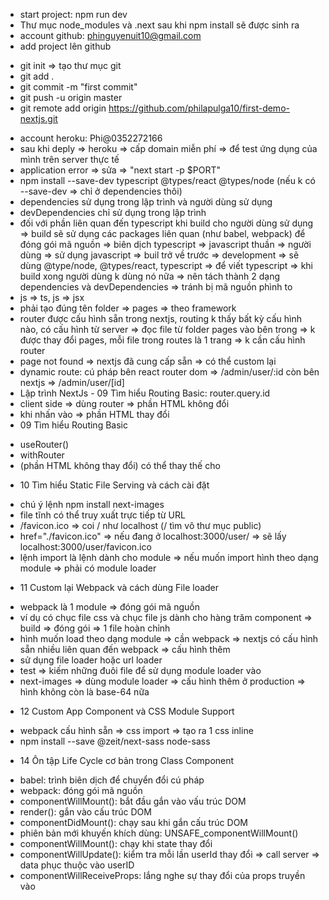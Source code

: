 - start project: npm run dev
- Thư mục node_modules và .next sau khi npm install sẽ được sinh ra
- account github: phinguyenuit10@gmail.com
- add project lên github
+ git init => tạo thư mục git
+ git add .
+ git commit -m "first commit"
+ git push -u origin master
+ git remote add origin https://github.com/philapulga10/first-demo-nextjs.git
- account heroku: Phi@0352272166
- sau khi deply => heroku => cấp domain miễn phí => để test ứng dụng của mình trên server thực tế
- application error => sửa => "next start -p $PORT"
- npm install --save-dev typescript @types/react @types/node (nếu k có --save-dev => chỉ ở dependencies thôi)
- dependencies sử dụng trong lập trình và người dùng sử dụng
- devDependencies chỉ sử dụng trong lập trình
- đối với phần liên quan đến typescript khi build cho người dùng sử dụng => build sẽ sử dụng các packages liên quan (như babel, webpack) để đóng gói mã nguồn => biên dịch typescript => javascript thuần => người dùng => sử dụng javascript => buil trở về trước => development => sẽ dùng @type/node, @types/react, typescript => để viết typescript => khi build xong người dùng k dùng nó nữa => nên tách thành 2 dạng dependencies và devDependencies => tránh bị mã nguồn phình to
- js => ts, js => jsx
- phải tạo đúng tên folder => pages => theo framework
- router được cấu hình sẵn trong nextjs, routing k thấy bất kỳ cấu hình nào, có cấu hình từ server => đọc file từ folder pages vào bên trong => k được thay đổi pages, mỗi file trong routes là 1 trang => k cần cấu hình router
- page not found => nextjs đã cung cấp sẵn => có thể custom lại
- dynamic route: cú pháp bên react router dom => /admin/user/:id còn bên nextjs => /admin/user/[id]
- Lập trình NextJs - 09 Tìm hiểu Routing Basic: router.query.id
- client side => dùng router => phần HTML không đổi
- khi nhấn vào <a></a> => phần HTML thay đổi
- 09 Tìm hiểu Routing Basic
+ useRouter()
+ withRouter
+ <Link href=""></Link> (phần HTML không thay đổi) có thể thay thế cho <a></a>
- 10 Tìm hiểu Static File Serving và cách cài đặt
+ chú ý lệnh npm install next-images
+ file tĩnh có thể truy xuất trực tiếp từ URL
+ /favicon.ico => coi / như localhost (/ tìm vô thư mục public)
+ href="./favicon.ico" => nếu đang ở localhost:3000/user/ => sẽ lấy localhost:3000/user/favicon.ico
+ lệnh import là lệnh dành cho module => nếu muốn import hình theo dạng module => phải có module loader
- 11 Custom lại Webpack và cách dùng File loader
+ webpack là 1 module => đóng gói mã nguồn
+ ví dụ có chục file css và chục file js dành cho hàng trăm component => build => đóng gói => 1 file hoàn chỉnh
+ hình muốn load theo dạng module => cần webpack => nextjs có cấu hình sẵn nhiều liên quan đến webpack => cấu hình thêm
+ sử dụng file loader hoặc url loader
+ test => kiếm những đuôi file để sử dụng module loader vào
+ next-images => dùng module loader => cấu hình thêm ở production => hình không còn là base-64 nữa
- 12 Custom App Component và CSS Module Support
+ webpack cấu hình sẵn => css import => tạo ra 1 css inline
+ npm install --save @zeit/next-sass node-sass
- 14 Ôn tập Life Cycle cơ bản trong Class Component
+ babel: trình biên dịch để chuyển đổi cú pháp
+ webpack: đóng gói mã nguồn
+ componentWillMount(): bắt đầu gắn vào vấu trúc DOM
+ render(): gắn vào cấu trúc DOM
+ componentDidMount(): chạy sau khi gắn cấu trúc DOM
+ phiên bản mới khuyến khích dùng: UNSAFE_componentWillMount()
+ componentWillMount(): chạy khi state thay đổi
+ componentWillUpdate(): kiểm tra mỗi lần userId thay đổi => call server => data phục thuộc vào userID
+ componentWillReceiveProps: lắng nghe sự thay đổi của props truyền vào